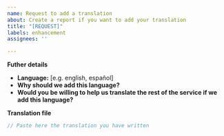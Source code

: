```yaml
---
name: Request to add a translation
about: Create a report if you want to add your translation
title: "[REQUEST]"
labels: enhancement
assignees: ''

---
```


**Futher details**
- **Language:** [e.g. english, español]
- **Why should we add this language?**
- **Would you be willing to help us translate the rest of the service if we add this language?**

**Translation file**
```js
// Paste here the translation you have written
```
